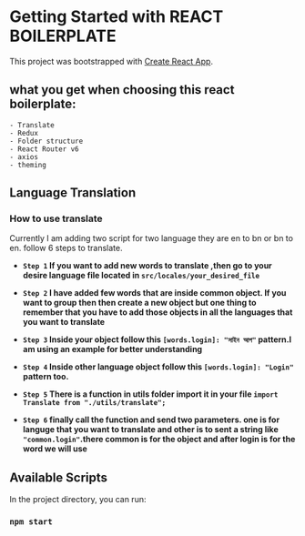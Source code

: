 # Getting Started with REACT BOILERPLATE

This project was bootstrapped with [Create React App](https://github.com/facebook/create-react-app).

## what you get when choosing this react boilerplate:
    - Translate 
    - Redux
    - Folder structure
    - React Router v6
    - axios
    - theming
    


## Language Translation 



### How to use translate 

Currently I am adding two script for two language they are en to bn or bn to en. follow 6 steps to translate.

 - **`Step 1` If you want to add new words to translate ,then go to your desire language file located in `src/locales/your_desired_file`**

 - **`Step 2` I have added few words that are inside common object. If you want to group then then create a new object but one thing to remember that you have to add those objects in all the languages that you want to translate**

 - **`Step 3` Inside your object follow this `[words.login]: "সাইন আপ"` pattern.I am using an example for better understanding**

 - **`Step 4` Inside other language object follow this `[words.login]: "Login"` pattern too.**

 - **`Step 5` There is a function in utils folder import it in your file `import Translate from "./utils/translate";`**

- **`Step 6` finally call the function and send two parameters. one is for languge that you want to translate and other is to sent a string like `"common.login"`.there common is for the object and after login is for the word we will use**
## Available Scripts

In the project directory, you can run:

### `npm start`

<!-- Runs the app in the development mode.\
Open [http://localhost:3000](http://localhost:3000) to view it in your browser.

The page will reload when you make changes.\
You may also see any lint errors in the console.

### `npm test`

Launches the test runner in the interactive watch mode.\
See the section about [running tests](https://facebook.github.io/create-react-app/docs/running-tests) for more information.

### `npm run build`

Builds the app for production to the `build` folder.\
It correctly bundles React in production mode and optimizes the build for the best performance.

The build is minified and the filenames include the hashes.\
Your app is ready to be deployed!

See the section about [deployment](https://facebook.github.io/create-react-app/docs/deployment) for more information.

### `npm run eject`

**Note: this is a one-way operation. Once you `eject`, you can't go back!**

If you aren't satisfied with the build tool and configuration choices, you can `eject` at any time. This command will remove the single build dependency from your project.

Instead, it will copy all the configuration files and the transitive dependencies (webpack, Babel, ESLint, etc) right into your project so you have full control over them. All of the commands except `eject` will still work, but they will point to the copied scripts so you can tweak them. At this point you're on your own.

You don't have to ever use `eject`. The curated feature set is suitable for small and middle deployments, and you shouldn't feel obligated to use this feature. However we understand that this tool wouldn't be useful if you couldn't customize it when you are ready for it.

## Learn More

You can learn more in the [Create React App documentation](https://facebook.github.io/create-react-app/docs/getting-started).

To learn React, check out the [React documentation](https://reactjs.org/).

### Code Splitting

This section has moved here: [https://facebook.github.io/create-react-app/docs/code-splitting](https://facebook.github.io/create-react-app/docs/code-splitting)

### Analyzing the Bundle Size

This section has moved here: [https://facebook.github.io/create-react-app/docs/analyzing-the-bundle-size](https://facebook.github.io/create-react-app/docs/analyzing-the-bundle-size)

### Making a Progressive Web App

This section has moved here: [https://facebook.github.io/create-react-app/docs/making-a-progressive-web-app](https://facebook.github.io/create-react-app/docs/making-a-progressive-web-app)

### Advanced Configuration

This section has moved here: [https://facebook.github.io/create-react-app/docs/advanced-configuration](https://facebook.github.io/create-react-app/docs/advanced-configuration)

### Deployment

This section has moved here: [https://facebook.github.io/create-react-app/docs/deployment](https://facebook.github.io/create-react-app/docs/deployment)

### `npm run build` fails to minify

This section has moved here: [https://facebook.github.io/create-react-app/docs/troubleshooting#npm-run-build-fails-to-minify](https://facebook.github.io/create-react-app/docs/troubleshooting#npm-run-build-fails-to-minify) -->
